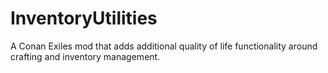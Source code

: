 # InventoryUtilities
A Conan Exiles mod that adds additional quality of life functionality around crafting and inventory management.
